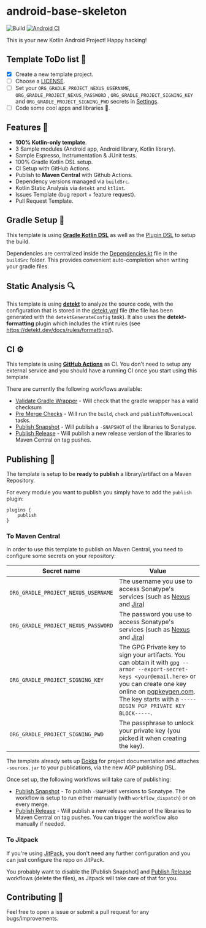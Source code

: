 # android-base-skeleton

![Build](https://github.com/ashtanko/android-base-skeleton/workflows/Pre%20Merge%20Checks/badge.svg)
[![Android CI](https://github.com/ashtanko/android-base-skeleton/actions/workflows/build.yml/badge.svg)](https://github.com/ashtanko/android-base-skeleton/actions/workflows/build.yml)

This is your new Kotlin Android Project! Happy hacking!

## Template ToDo list 👣

- [x] Create a new template project.
- [ ] Choose
  a [LICENSE](https://github.com/ashtanko/android-base-skeleton/community/license/new?branch=main).
- [ ] Set your `ORG_GRADLE_PROJECT_NEXUS_USERNAME`, `ORG_GRADLE_PROJECT_NEXUS_PASSWORD`
  , `ORG_GRADLE_PROJECT_SIGNING_KEY` and `ORG_GRADLE_PROJECT_SIGNING_PWD` secrets
  in [Settings](https://github.com/ashtanko/android-base-skeleton/settings/secrets/actions).
- [ ] Code some cool apps and libraries 🚀.

## Features 🎨

- **100% Kotlin-only template**.
- 3 Sample modules (Android app, Android library, Kotlin library).
- Sample Espresso, Instrumentation & JUnit tests.
- 100% Gradle Kotlin DSL setup.
- CI Setup with GitHub Actions.
- Publish to **Maven Central** with Github Actions.
- Dependency versions managed via `buildSrc`.
- Kotlin Static Analysis via `detekt` and `ktlint`.
- Issues Template (bug report + feature request).
- Pull Request Template.

## Gradle Setup 🐘

This template is using [**Gradle Kotlin
DSL**](https://docs.gradle.org/current/userguide/kotlin_dsl.html) as well as
the [Plugin DSL](https://docs.gradle.org/current/userguide/plugins.html#sec:plugins_block) to setup
the build.

Dependencies are centralized inside the [Dependencies.kt](buildSrc/src/main/java/Dependencies.kt)
file in the `buildSrc` folder. This provides convenient auto-completion when writing your gradle
files.

## Static Analysis 🔍

This template is using [**detekt**](https://github.com/detekt/detekt) to analyze the source code,
with the configuration that is stored in the [detekt.yml](config/detekt/detekt.yml) file (the file
has been generated with the `detektGenerateConfig` task). It also uses the **detekt-formatting**
plugin which includes the ktlint rules (see https://detekt.dev/docs/rules/formatting/).

## CI ⚙️

This template is using [**GitHub
Actions**](https://github.com/cortinico/kotlin-android-template/actions) as CI. You don't need to
setup any external service and you should have a running CI once you start using this template.

There are currently the following workflows available:

- [Validate Gradle Wrapper](.github/workflows/gradle-wrapper-validation.yml) - Will check that the
  gradle wrapper has a valid checksum
- [Pre Merge Checks](.github/workflows/pre-merge.yaml) - Will run the `build`, `check`
  and `publishToMavenLocal` tasks.
- [Publish Snapshot](.github/workflows/publish-snapshot.yaml) - Will publish a `-SNAPSHOT` of the
  libraries to Sonatype.
- [Publish Release](.github/workflows/publish-release.yaml) - Will publish a new release version of
  the libraries to Maven Central on tag pushes.

## Publishing 🚀

The template is setup to be **ready to publish** a library/artifact on a Maven Repository.

For every module you want to publish you simply have to add the `publish` plugin:

```
plugins {
    publish
}
```

### To Maven Central

In order to use this template to publish on Maven Central, you need to configure some secrets on
your repository:

| Secret name | Value |
| --- | --- | 
| `ORG_GRADLE_PROJECT_NEXUS_USERNAME` | The username you use to access Sonatype's services (such as [Nexus](https://oss.sonatype.org/) and [Jira](https://issues.sonatype.org/)) |
| `ORG_GRADLE_PROJECT_NEXUS_PASSWORD` | The password you use to access Sonatype's services (such as [Nexus](https://oss.sonatype.org/) and [Jira](https://issues.sonatype.org/)) |
| `ORG_GRADLE_PROJECT_SIGNING_KEY` | The GPG Private key to sign your artifacts. You can obtain it with `gpg --armor --export-secret-keys <your@email.here>` or you can create one key online on [pgpkeygen.com](https://pgpkeygen.com). The key starts with a `-----BEGIN PGP PRIVATE KEY BLOCK-----`. |
| `ORG_GRADLE_PROJECT_SIGNING_PWD` | The passphrase to unlock your private key (you picked it when creating the key). |

The template already sets up [Dokka](https://kotlin.github.io/dokka/) for project documentation and
attaches `-sources.jar` to your publications, via the new AGP publishing DSL.

Once set up, the following workflows will take care of publishing:

- [Publish Snapshot](.github/workflows/publish-snapshot.yaml) - To publish `-SNAPSHOT` versions to
  Sonatype. The workflow is setup to run either manually (with `workflow_dispatch`) or on every
  merge.
- [Publish Release](.github/workflows/publish-release.yaml) - Will publish a new release version of
  the libraries to Maven Central on tag pushes. You can trigger the workflow also manually if
  needed.

### To Jitpack

If you're using [JitPack](https://jitpack.io/), you don't need any further configuration and you can
just configure the repo on JitPack.

You probably want to disable the [Publish Snapshot]
and [Publish Release](.github/workflows/publish-release.yaml) workflows (delete the files), as
Jitpack will take care of that for you.

## Contributing 🤝

Feel free to open a issue or submit a pull request for any bugs/improvements.

